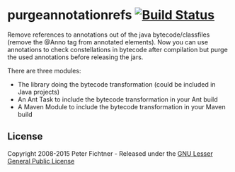 # purgeannotationrefs [![Build Status](https://buildhive.cloudbees.com/job/pfichtner/job/purgeannotationrefs/badge/icon)](https://buildhive.cloudbees.com/job/pfichtner/job/purgeannotationrefs/)

Remove references to annotations out of the java bytecode/classfiles (remove the @Anno tag from annotated elements). 
Now you can use annotations to check constellations in bytecode after compilation but purge the used annotations before releasing the jars.

There are three modules: 
- The library doing the bytecode transformation (could be included in Java projects)
- An Ant Task to include the bytecode transformation in your Ant build
- A Maven Module to include the bytecode transformation in your Maven build

## License

Copyright 2008-2015 Peter Fichtner - Released under the [ GNU Lesser General Public License ](http://www.gnu.de/documents/lgpl-3.0.de.html)
